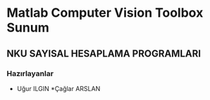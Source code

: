  # Matlab Computer Vision Toolbox Sunum
 ## NKU SAYISAL HESAPLAMA PROGRAMLARI
 ### Hazırlayanlar
 * Uğur ILGIN
 *Çağlar ARSLAN
